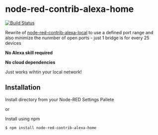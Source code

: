 # node-red-contrib-alexa-home

[![Build Status](https://travis-ci.org/mabunixda/node-red-contrib-alexa-home.svg?branch=master)](https://travis-ci.org/mabunixda/node-red-contrib-alexa-home)

Rewrite of [node-red-contrib-alexa-local](https://github.com/originallyus/node-red-contrib-alexa-local) to use a defined port range and also minimize the nunmber of open ports - just 1 bridge is for every 25 devices

**No Alexa skill required**

**No cloud dependencies**

Just works wihtin your local network!

## Installation
Install directory from your Node-RED Settings Pallete

or

Install using npm

    $ npm install node-red-contrib-alexa-home




